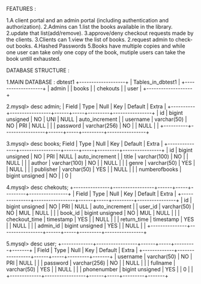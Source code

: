 FEATURES :

1.A client portal and an admin portal (including authentication and authorization).
2.Admins can 
    1.list the books available in the library.
    2.update that list(add/remove).
    3.approve/deny checkout requests made by the clients.
3.Clients can 
    1.view the list of books.
    2.request admin to check-out books.
4.Hashed Passwords
5.Books have multiple copies and while one user can take only one copy of the book, mutiple users can take the book untill exhausted.

DATABASE STRUCTURE :

1.MAIN DATABASE : dbtest1
+-------------------+
| Tables_in_dbtest1 |
+-------------------+
| admin             |
| books             |
| chekouts          |
| user              |
+-------------------+

2.mysql> desc admin;
| Field    | Type            | Null | Key | Default | Extra          |
+----------+-----------------+------+-----+---------+----------------+
| id       | bigint unsigned | NO   | UNI | NULL    | auto_increment |
| username | varchar(50)     | NO   | PRI | NULL    |                |
| password | varchar(256)    | NO   |     | NULL    |                |
+----------+-----------------+------+-----+---------+----------------+

3.mysql> desc books;
Field         | Type            | Null | Key | Default | Extra          |
+---------------+-----------------+------+-----+---------+----------------+
| id            | bigint unsigned | NO   | PRI | NULL    | auto_increment |
| title         | varchar(100)    | NO   |     | NULL    |                |
| author        | varchar(100)    | NO   |     | NULL    |                |
| genre         | varchar(50)     | YES  |     | NULL    |                |
| publisher     | varchar(50)     | YES  |     | NULL    |                |
| numberofbooks | bigint unsigned | NO   |     | 0       |   

4.mysql> desc chekouts;
+---------------+-----------------+------+-----+---------+----------------+
| Field         | Type            | Null | Key | Default | Extra          |
+---------------+-----------------+------+-----+---------+----------------+
| id            | bigint unsigned | NO   | PRI | NULL    | auto_increment |
| user_id       | varchar(50)     | NO   | MUL | NULL    |                |
| book_id       | bigint unsigned | NO   | MUL | NULL    |                |
| checkout_time | timestamp       | YES  |     | NULL    |                |
| return_time   | timestamp       | YES  |     | NULL    |                |
| admin_id      | bigint unsigned | YES  |     | NULL    |                |
+---------------+-----------------+------+-----+---------+----------------+

5.mysql> desc user;
+-------------+-----------------+------+-----+---------+-------+
| Field       | Type            | Null | Key | Default | Extra |
+-------------+-----------------+------+-----+---------+-------+
| username    | varchar(50)     | NO   | PRI | NULL    |       |
| password    | varchar(256)    | NO   |     | NULL    |       |
| fullname    | varchar(50)     | YES  |     | NULL    |       |
| phonenumber | bigint unsigned | YES  |     | 0       |       |
+-------------+-----------------+------+-----+---------+-------+